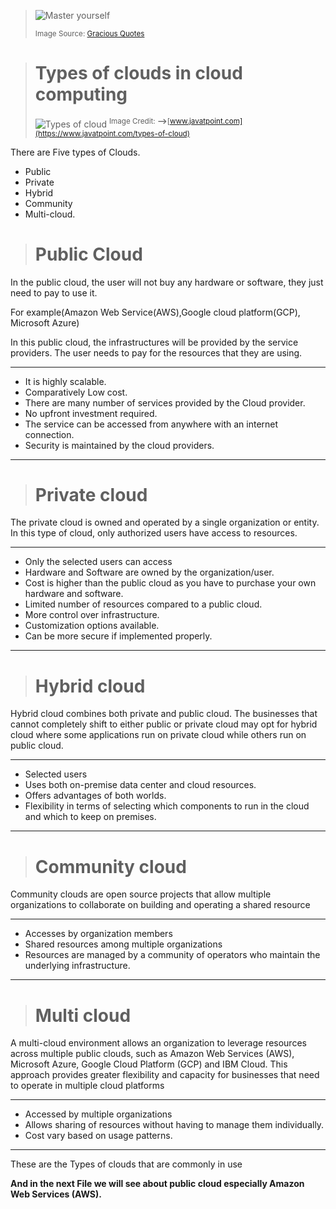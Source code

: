 >![Master yourself](https://cdn.graciousquotes.com/wp-content/uploads/2020/05/Mastering-others-is-strength.-Mastering-yourself-is-true-power..jpg)
>
><sup> Image Source: [Gracious Quotes](https://graciousquotes.com/short-inspirational-quotes/)</sup>


># Types of clouds in cloud computing
>![Types of cloud](https://static.javatpoint.com/cloudpages/images/types-of-cloud.png) <sup>Image Credit: **-->**[www.javatpoint.com](https://www.javatpoint.com/types-of-cloud) </sup>

There are Five types of Clouds.
* Public 
* Private
* Hybrid
* Community
* Multi-cloud.


># Public Cloud
In the public cloud, the user will not buy any hardware or software, they just need to pay to use it.

For example(Amazon Web Service(AWS),Google cloud platform(GCP), Microsoft Azure)

In this public cloud, the infrastructures will be provided by the service providers. The user needs to pay for the resources that they are using.
***

* It is highly scalable.
* Comparatively Low cost.
* There are many number of services provided by the Cloud provider.
* No upfront investment required.
* The service can be accessed from anywhere with an internet connection.
* Security is maintained by the cloud providers.
***
># Private cloud
The private cloud is owned and operated by a single organization or entity. In this type of cloud, only authorized users have access to resources.
***
* Only the selected users can access
* Hardware and Software are owned by the organization/user.
* Cost is higher than the public cloud as you have to purchase your own hardware and software.
* Limited number of resources compared to a public cloud.
* More control over infrastructure.
* Customization options available.
* Can be more secure if implemented properly.
***

># Hybrid cloud
Hybrid cloud combines both private and public cloud.
The businesses that cannot completely shift to either public or private cloud may opt for hybrid cloud where some applications run on private cloud while others run on public cloud.

***
* Selected users
* Uses both on-premise data center and cloud resources.
* Offers advantages of both worlds.
* Flexibility in terms of selecting which components to run in the cloud and which to keep on premises.
***

># Community cloud
Community clouds are open source projects that allow multiple organizations to collaborate on building and operating a shared resource

***

* Accesses by organization members
* Shared resources among multiple organizations 
* Resources are managed by a community of operators who maintain the underlying infrastructure.
***
># Multi cloud
A multi-cloud environment allows an organization to leverage resources across multiple public clouds, such as
Amazon Web Services (AWS), Microsoft Azure, Google Cloud Platform (GCP) and IBM Cloud. This approach provides greater flexibility and capacity for businesses that need to operate in multiple cloud platforms
***
* Accessed by multiple organizations
* Allows sharing of resources without having to manage them individually.
* Cost vary based on usage patterns.
***

These are the Types of clouds that are commonly in use

**And in the next File we will see about public cloud especially Amazon Web Services (AWS).**

